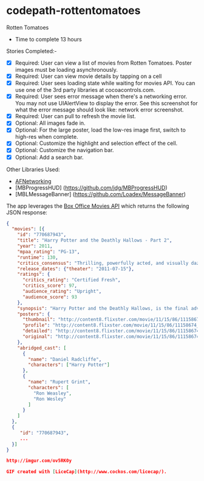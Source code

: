 codepath-rottentomatoes
=======================

Rotten Tomatoes

* Time to complete 13 hours

Stories Completed:-
* [x] Required: User can view a list of movies from Rotten Tomatoes. Poster images must be loading asynchronously.
* [x] Required: User can view movie details by tapping on a cell 
* [x] Required: User sees loading state while waiting for movies API. You can use one of the 3rd party libraries at cocoacontrols.com.
* [x] Required: User sees error message when there's a networking error. You may not use UIAlertView to display the error. See this screenshot for what the error message should look like: network error screenshot.
* [x] Required: User can pull to refresh the movie list.
* [x] Optional: All images fade in.
* [x] Optional: For the large poster, load the low-res image first, switch to high-res when complete.
* [x] Optional: Customize the highlight and selection effect of the cell.
* [x] Optional: Customize the navigation bar.
* [x] Optional: Add a search bar.

Other Libraries Used:
* [AFNetworking](https://github.com/AFNetworking/AFNetworking)
* [MBProgressHUD] (https://github.com/jdg/MBProgressHUD)
* [MBLMessageBanner] (https://github.com/Loadex/MessageBanner)

The app leverages the [Box Office Movies API](http://developer.rottentomatoes.com/docs/read/json/v10/Box_Office_Movies) which returns the following JSON response:

```json
{
  "movies": [{
    "id": "770687943",
    "title": "Harry Potter and the Deathly Hallows - Part 2",
    "year": 2011,
    "mpaa_rating": "PG-13",
    "runtime": 130,
    "critics_consensus": "Thrilling, powerfully acted, and visually dazzling...",
    "release_dates": {"theater": "2011-07-15"},
    "ratings": {
      "critics_rating": "Certified Fresh",
      "critics_score": 97,
      "audience_rating": "Upright",
      "audience_score": 93
    },
    "synopsis": "Harry Potter and the Deathly Hallows, is the final adventure...",
    "posters": {
      "thumbnail": "http://content8.flixster.com/movie/11/15/86/11158674_mob.jpg",
      "profile": "http://content8.flixster.com/movie/11/15/86/11158674_pro.jpg",
      "detailed": "http://content8.flixster.com/movie/11/15/86/11158674_det.jpg",
      "original": "http://content8.flixster.com/movie/11/15/86/11158674_ori.jpg"
    },
    "abridged_cast": [
      {
        "name": "Daniel Radcliffe",
        "characters": ["Harry Potter"]
      },
      {
        "name": "Rupert Grint",
        "characters": [
          "Ron Weasley",
          "Ron Wesley"
        ]
      }
    ]
  }, 
  {
     "id": "770687943",
     ...
  }]
}

http://imgur.com/ov5RK0y

GIF created with [LiceCap](http://www.cockos.com/licecap/).
